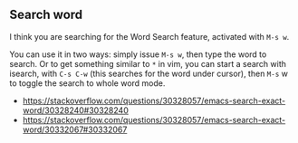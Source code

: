 ## Search word

I think you are searching for the Word Search feature, activated with `M-s w`.

You can use it in two ways: simply issue `M-s w`, then type the word to search. Or to get something similar to `*` in vim, you can start a search with isearch, with `C-s C-w` (this searches for the word under cursor), then `M-s` w to toggle the search to whole word mode.

- https://stackoverflow.com/questions/30328057/emacs-search-exact-word/30328240#30328240
- https://stackoverflow.com/questions/30328057/emacs-search-exact-word/30332067#30332067
